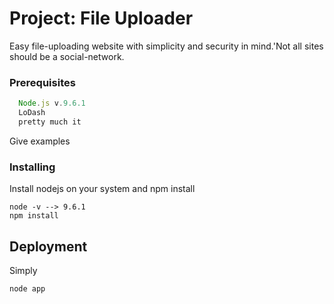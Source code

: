 # Project: File Uploader 
[logo]: (http://testersdock.com/wp-content/uploads/2017/09/file-upload.png) "File Uploader"
Easy file-uploading website with simplicity and security in mind.'Not all sites should be a social-network.

### Prerequisites

```javascript
  Node.js v.9.6.1
  LoDash
  pretty much it 
```
Give examples

### Installing

Install nodejs on your system and npm install

```
node -v --> 9.6.1
npm install
```
## Deployment
Simply
```
node app
```
